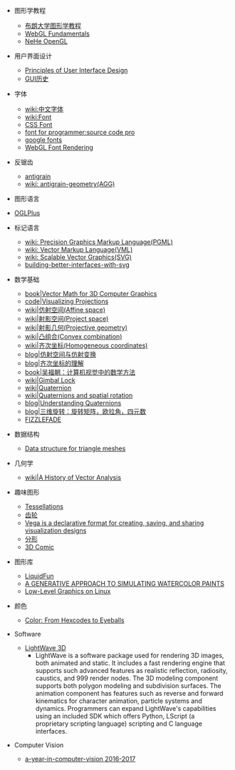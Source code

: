 - 图形学教程
  - [布朗大学图形学教程](http://www.cs.brown.edu/courses/cs123/lectures.htm)
  - [WebGL Fundamentals](http://webglfundamentals.org/)
  - [NeHe OpenGL](http://nehe.gamedev.net/tutorial/creating_an_opengl_window_(win32))
  
- 用户界面设计
  - [Principles of User Interface Design](http://bokardo.com/principles-of-user-interface-design/)
  - [GUI历史](http://toastytech.com/guis/index.html)

- 字体
  - [wiki:中文字体](http://zh.wikipedia.org/zh/字体)
  - [wiki:Font](http://en.wikipedia.org/wiki/Font)
  - [CSS Font](http://yusugomori.com/projects/css-sans/fonts)
  - [font for programmer:source code pro](https://github.com/adobe/source-code-pro)
  - [google fonts](https://fonts.google.com/)
  - [WebGL Font Rendering](https://astiopin.github.io/webgl_fonts/)

- 反锯齿
  - [antigrain](http://www.antigrain.com/)
  - [wiki: antigrain-geometry(AGG)](http://en.wikipedia.org/wiki/Anti-Grain_Geometry)

- 图形语言
 - [OGLPlus](http://kifri.fri.uniza.sk/~chochlik/oglplus/html/index.html)

- 标记语言
  - [wiki: Precision Graphics Markup Language(PGML)](http://en.wikipedia.org/wiki/Precision_Graphics_Markup_Language)
  - [wiki: Vector Markup Language(VML)](http://en.wikipedia.org/wiki/Vector_Markup_Language)
  - [wiki: Scalable Vector Graphics(SVG)](http://en.wikipedia.org/wiki/Scalable_Vector_Graphics)
  - [building-better-interfaces-with-svg](http://slides.com/sarasoueidan/building-better-interfaces-with-svg#/)
  
- 数学基础
  - [book|Vector Math for 3D Computer Graphics](http://programmedlessons.org/VectorLessons/)
  - [code|Visualizing Projections](http://shaunlebron.github.io/visualizing-projections/)
  - [wiki|仿射空间(Affine space)](https://en.wikipedia.org/wiki/Affine_space)
  - [wiki|射影空间(Project space)](https://en.wikipedia.org/wiki/Projective_space)
  - [wiki|射影几何(Projective geometry)](https://en.wikipedia.org/wiki/Projective_geometry)
  - [wiki|凸组合(Convex combination)](https://en.wikipedia.org/wiki/Convex_combination)
  - [wiki|齐次坐标(Homogeneous coordinates)](https://en.wikipedia.org/wiki/Homogeneous_coordinates)
  - [blog|仿射空间与仿射变换](http://www.cnblogs.com/maplewizard/p/4047001.html)
  - [blog|齐次坐标的理解](http://www.cnblogs.com/csyisong/archive/2008/12/09/1351372.html)
  - [book|吴福朝：计算机视觉中的数学方法](http://cvrs.whu.edu.cn/downloads/ebooks/%E8%AE%A1%E7%AE%97%E6%9C%BA%E8%A7%86%E8%A7%89%E4%B8%AD%E7%9A%84%E6%95%B0%E5%AD%A6%E6%96%B9%E6%B3%95.pdf)
  - [wiki|Gimbal Lock](https://en.wikipedia.org/wiki/Gimbal_lock)
  - [wiki|Quaternion](https://en.wikipedia.org/wiki/Quaternion)
  - [wiki|Quaternions and spatial rotation](https://en.wikipedia.org/wiki/Quaternions_and_spatial_rotation)
  - [blog|Understanding Quaternions](http://www.qiujiawei.com/understanding-quaternions/)
  - [blog|三维旋转：旋转矩阵，欧拉角，四元数](http://www.cnblogs.com/yiyezhai/p/3176725.html)
  - [FIZZLEFADE](http://fabiensanglard.net/fizzlefade/index.php)

- 数据结构
  - [Data structure for triangle meshes](http://www.redblobgames.com/x/1722-b-rep-triangle-meshes/)

- 几何学
  - [wiki|A History of Vector Analysis](https://en.wikipedia.org/wiki/A_History_of_Vector_Analysis)

- 趣味图形
  - [Tessellations](http://www.tessellations.org/)
  - [齿轮](http://nathanfriend.io/inspirograph/)
  - [Vega is a declarative format for creating, saving, and sharing visualization designs](http://vega.github.io/)
  - [分形](http://www.fractalcurves.com/)
  - [3D Comic](http://yiwenl.github.io/Sketches/)

- 图形库
  - [LiquidFun](http://google.github.io/liquidfun/)
  - [A GENERATIVE APPROACH TO SIMULATING WATERCOLOR PAINTS](http://www.tylerlhobbs.com/writings/watercolor)
  - [Low-Level Graphics on Linux](http://betteros.org/tut/graphics1.php)

- 颜色
  - [Color: From Hexcodes to Eyeballs](http://jamie-wong.com/post/color/)

- Software
  - [LightWave 3D](https://en.wikipedia.org/wiki/LightWave_3D)
    - LightWave is a software package used for rendering 3D images, both animated and static. It includes a fast rendering engine that supports such advanced features as realistic reflection, radiosity, caustics, and 999 render nodes. The 3D modeling component supports both polygon modeling and subdivision surfaces. The animation component has features such as reverse and forward kinematics for character animation, particle systems and dynamics. Programmers can expand LightWave's capabilities using an included SDK which offers Python, LScript (a proprietary scripting language) scripting and C language interfaces.

- Computer Vision
  - [a-year-in-computer-vision 2016-2017](http://www.themtank.org/a-year-in-computer-vision)
  

